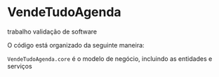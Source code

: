 # VendeTudoAgenda
trabalho validação de software


O código está organizado da seguinte maneira:

`VendeTudoAgenda.core` é o modelo de negócio, incluindo as entidades e serviços